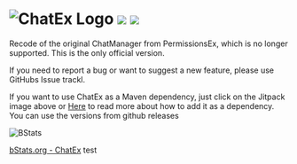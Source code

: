 ![ChatEx Logo](https://github.com/TheJeterLP/ChatEx/blob/master/logo.png?raw=true) 
![](https://github.com/TheJeterLP/ChatEx/workflows/Java%20CI%20with%20Maven/badge.svg)
![](https://jitpack.io/v/TheJeterLP/ChatEx.svg)
================================
Recode of the original ChatManager from PermissionsEx, which is no longer supported.
This is the only official version. 

If you need to report a bug or want to suggest a new feature, please use GitHubs Issue trackl.

If you want to use ChatEx as a Maven dependency, just click on the Jitpack image above or [Here](https://jitpack.io/#TheJeterLP/ChatEx) to read more about how to add it as a dependency. You can use the versions from github releases

![BStats](https://bstats.org/signatures/bukkit/ChatEx.svg)

[bStats.org - ChatEx](https://bstats.org/plugin/bukkit/ChatEx/7744)
test
